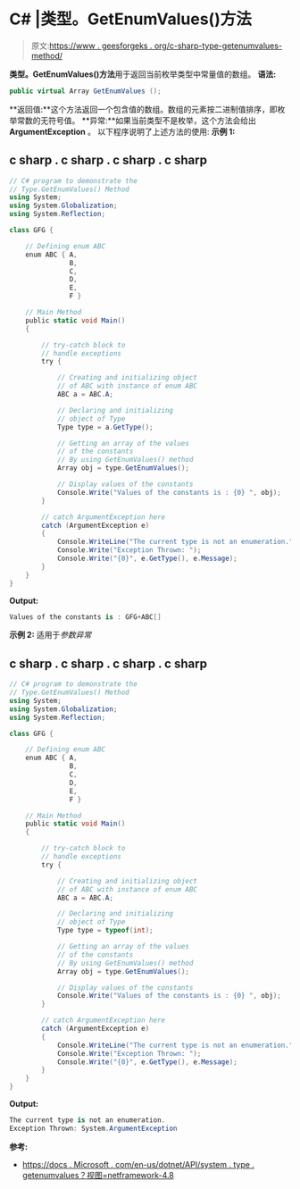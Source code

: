 # C# |类型。GetEnumValues()方法

> 原文:[https://www . geesforgeks . org/c-sharp-type-getenumvalues-method/](https://www.geeksforgeeks.org/c-sharp-type-getenumvalues-method/)

**类型。GetEnumValues()方法**用于返回当前枚举类型中常量值的数组。
**语法:**

```cs
public virtual Array GetEnumValues ();
```

**返回值:**这个方法返回一个包含值的数组。数组的元素按二进制值排序，即枚举常数的无符号值。
**异常:**如果当前类型不是枚举，这个方法会给出 **ArgumentException** 。
以下程序说明了上述方法的使用:
**示例 1:**

## c sharp . c sharp . c sharp . c sharp

```cs
// C# program to demonstrate the
// Type.GetEnumValues() Method
using System;
using System.Globalization;
using System.Reflection;

class GFG {

    // Defining enum ABC
    enum ABC { A,
               B,
               C,
               D,
               E,
               F }

    // Main Method
    public static void Main()
    {

        // try-catch block to
        // handle exceptions
        try {

            // Creating and initializing object
            // of ABC with instance of enum ABC
            ABC a = ABC.A;

            // Declaring and initializing
            // object of Type
            Type type = a.GetType();

            // Getting an array of the values
            // of the constants
            // By using GetEnumValues() method
            Array obj = type.GetEnumValues();

            // Display values of the constants
            Console.Write("Values of the constants is : {0} ", obj);
        }

        // catch ArgumentException here
        catch (ArgumentException e)
        {
            Console.WriteLine("The current type is not an enumeration.");
            Console.Write("Exception Thrown: ");
            Console.Write("{0}", e.GetType(), e.Message);
        }
    }
}
```

**Output:** 

```cs
Values of the constants is : GFG+ABC[] 
```

**示例 2:** 适用于*参数异常*

## c sharp . c sharp . c sharp . c sharp

```cs
// C# program to demonstrate the
// Type.GetEnumValues() Method
using System;
using System.Globalization;
using System.Reflection;

class GFG {

    // Defining enum ABC
    enum ABC { A,
               B,
               C,
               D,
               E,
               F }

    // Main Method
    public static void Main()
    {

        // try-catch block to
        // handle exceptions
        try {

            // Creating and initializing object
            // of ABC with instance of enum ABC
            ABC a = ABC.A;

            // Declaring and initializing
            // object of Type
            Type type = typeof(int);

            // Getting an array of the values
            // of the constants
            // By using GetEnumValues() method
            Array obj = type.GetEnumValues();

            // Display values of the constants
            Console.Write("Values of the constants is : {0} ", obj);
        }

        // catch ArgumentException here
        catch (ArgumentException e)
        {
            Console.WriteLine("The current type is not an enumeration.");
            Console.Write("Exception Thrown: ");
            Console.Write("{0}", e.GetType(), e.Message);
        }
    }
}
```

**Output:** 

```cs
The current type is not an enumeration.
Exception Thrown: System.ArgumentException
```

**参考:**

*   [https://docs . Microsoft . com/en-us/dotnet/API/system . type . getenumvalues？视图=netframework-4.8](https://docs.microsoft.com/en-us/dotnet/api/system.type.getenumvalues?view=netframework-4.8)